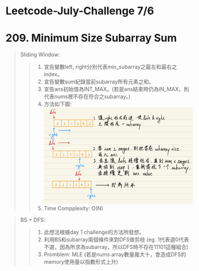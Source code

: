 # Leetcode-July-Challenge 7/6
# 209. Minimum Size Subarray Sum
> Sliding Window:
>> 1. 宣告變數left, right分別代表min_subarray之最左和最右之index。  
>> 2. 宣告變數sum紀錄當前subarray所有元素之和。
>> 3. 宣告ans初始值為INT_MAX。(若是ans結束時仍為IN_MAX，則代表nums裡不存在符合之subarray。)  
>> 4. 方法如下圖:  
>> ![image](https://github.com/r3dia1/Leetcode-July-Challenge/blob/main/6/approach.jpg)
>> 5. Time Compplexity: O(N)

> BS + DFS: 
>> 1. 此想法根據day 1 challenge的方法所發想。
>> 2. 利用BS和subarray兩個條件來對DFS做剪枝 (eg. 1代表選0代表不選，因為所求為subarray，所以DFS時不存在11101這種組合)  
>> 3. Promblem: MLE (若是nums array數量龐大十，會造成DFS的memory使用量以指數形式上升)

